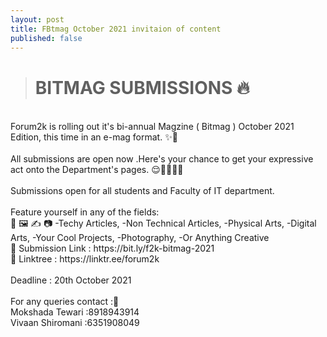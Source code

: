 ```yaml
---
layout: post
title: FBtmag October 2021 invitaion of content
published: false
---
```


> # BITMAG SUBMISSIONS 🔥<br>
<br>
Forum2k is rolling out it's bi-annual Magzine ( Bitmag ) October 2021 Edition, this time in an e-mag format. ✨🎉<br>
<br>
All submissions are open now .Here's your chance to get your expressive act onto the Department's pages. 😌👨‍💻👩‍💻<br>
<br>
Submissions open for all students and Faculty of IT department.<br>
<br>
Feature yourself in any of the fields:<br>
🎨 🖼️ ✍️ 📷
-Techy Articles,
-Non Technical Articles,
-Physical Arts,
-Digital Arts,
-Your Cool Projects,
-Photography,
-Or Anything Creative
<br>
🔗 Submission Link : https://bit.ly/f2k-bitmag-2021<br>
🔗 Linktree : https://linktr.ee/forum2k<br>
<br>
Deadline : 20th October 2021<br>
<br>
For any queries contact :📲<br>
Mokshada Tewari :8918943914<br>
Vivaan Shiromani :6351908049<br>
